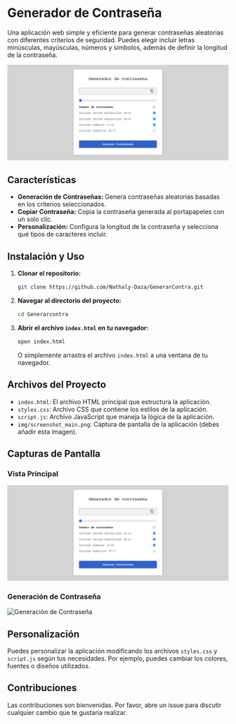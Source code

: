 # Generador de Contraseña

Una aplicación web simple y eficiente para generar contraseñas aleatorias con diferentes criterios de seguridad. Puedes elegir incluir letras minúsculas, mayúsculas, números y símbolos, además de definir la longitud de la contraseña.

![Vista principal de la aplicación](./img/principal.png)

## Características

- **Generación de Contraseñas:** Genera contraseñas aleatorias basadas en los criterios seleccionados.
- **Copiar Contraseña:** Copia la contraseña generada al portapapeles con un solo clic.
- **Personalización:** Configura la longitud de la contraseña y selecciona qué tipos de caracteres incluir.

## Instalación y Uso

1. **Clonar el repositorio:**
   ```bash
   git clone https://github.com/Nathaly-Daza/GenerarContra.git
   ```

2. **Navegar al directorio del proyecto:**
   ```bash
   cd Generarcontra
   ```

3. **Abrir el archivo `index.html` en tu navegador:**
   ```bash
   open index.html
   ```
   O simplemente arrastra el archivo `index.html` a una ventana de tu navegador.

## Archivos del Proyecto

- `index.html`: El archivo HTML principal que estructura la aplicación.
- `styles.css`: Archivo CSS que contiene los estilos de la aplicación.
- `script.js`: Archivo JavaScript que maneja la lógica de la aplicación.
- `img/screenshot_main.png`: Captura de pantalla de la aplicación (debes añadir esta imagen).

## Capturas de Pantalla

### Vista Principal

![Vista Principal](./img/principal.png)

### Generación de Contraseña

![Generación de Contraseña](./img/contraseña.png)


## Personalización

Puedes personalizar la aplicación modificando los archivos `styles.css` y `script.js` según tus necesidades. Por ejemplo, puedes cambiar los colores, fuentes o diseños utilizados.

## Contribuciones

Las contribuciones son bienvenidas. Por favor, abre un issue para discutir cualquier cambio que te gustaría realizar.
